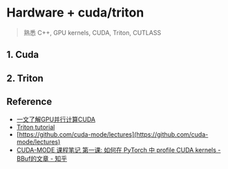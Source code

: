 # Hardware + cuda/triton

> 熟悉 C++, GPU kernels, CUDA, Triton, CUTLASS

## 1. Cuda

## 2. Triton

## Reference

- [一文了解GPU并行计算CUDA](https://zhuanlan.zhihu.com/p/604571345)
- [Triton tutorial](https://triton-lang.org/main/getting-started/tutorials/index.html)
- [https://github.com/cuda-mode/lectures](https://github.com/cuda-mode/lectures)
- [CUDA-MODE 课程笔记 第一课: 如何在 PyTorch 中 profile CUDA kernels - BBuf的文章 - 知乎](https://zhuanlan.zhihu.com/p/706469164)
